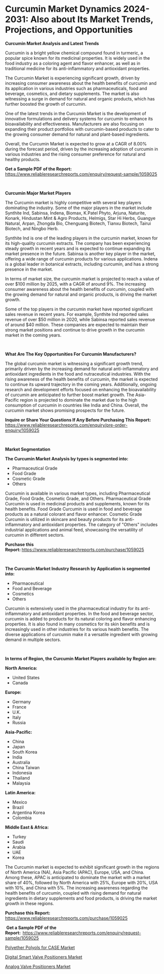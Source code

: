 <p><h1>Curcumin Market Dynamics 2024-2031: Also about Its Market Trends, Projections, and Opportunities</h1></p><p><strong>Curcumin Market Analysis and Latest Trends</strong></p>
<p><p>Curcumin is a bright yellow chemical compound found in turmeric, a popular spice known for its medicinal properties. It is widely used in the food industry as a coloring agent and flavor enhancer, as well as in traditional medicine for its anti-inflammatory and antioxidant properties.</p><p>The Curcumin Market is experiencing significant growth, driven by increasing consumer awareness about the health benefits of curcumin and its application in various industries such as pharmaceuticals, food and beverage, cosmetics, and dietary supplements. The market is also witnessing a surge in demand for natural and organic products, which has further boosted the growth of curcumin.</p><p>One of the latest trends in the Curcumin Market is the development of innovative formulations and delivery systems for curcumin to enhance its bioavailability and effectiveness. Manufacturers are also focusing on expanding their product portfolios with curcumin-based products to cater to the growing consumer demand for natural and plant-based ingredients.</p><p>Overall, the Curcumin Market is expected to grow at a CAGR of 8.00% during the forecast period, driven by the increasing adoption of curcumin in various industries and the rising consumer preference for natural and healthy products.</p></p>
<p><strong>Get a Sample PDF of the Report:&nbsp;</strong> <a href="https://www.reliableresearchreports.com/enquiry/request-sample/1059025">https://www.reliableresearchreports.com/enquiry/request-sample/1059025</a></p>
<p>&nbsp;</p>
<p><strong>Curcumin Major Market Players</strong></p>
<p><p>The Curcumin market is highly competitive with several key players dominating the industry. Some of the major players in the market include Synthite Ind, Sabinsa, Indena, Biomax, K.Patel Phyto, Arjuna, Naturite, Konark, Hindustan Mint & Agro Products, Helmigs, Star Hi Herbs, Guangye Natural, Arpan, Zhongda Bio, Chenguang Biotech, Tianxu Biotech, Tairui Biotech, and Ningbo Herb.</p><p>Synthite Ind is one of the leading players in the curcumin market, known for its high-quality curcumin extracts. The company has been experiencing steady growth in recent years and is expected to continue expanding its market presence in the future. Sabinsa is another key player in the market, offering a wide range of curcumin products for various applications. Indena is a global leader in botanical extracts, including curcumin, and has a strong presence in the market.</p><p>In terms of market size, the curcumin market is projected to reach a value of over $100 million by 2025, with a CAGR of around 9%. The increasing consumer awareness about the health benefits of curcumin, coupled with the growing demand for natural and organic products, is driving the market growth.</p><p>Some of the top players in the curcumin market have reported significant sales revenue in recent years. For example, Synthite Ind reported sales revenue of over $50 million in 2020, while Sabinsa reported sales revenue of around $40 million. These companies are expected to maintain their strong market positions and continue to drive growth in the curcumin market in the coming years.</p></p>
<p>&nbsp;</p>
<p><strong>What Are The Key Opportunities For Curcumin Manufacturers?</strong></p>
<p><p>The global curcumin market is witnessing a significant growth trend, primarily driven by the increasing demand for natural anti-inflammatory and antioxidant ingredients in the food and nutraceutical industries. With the rising awareness of the health benefits of curcumin, the market is expected to continue its upward trajectory in the coming years. Additionally, ongoing research and development efforts focused on enhancing the bioavailability of curcumin are anticipated to further boost market growth. The Asia-Pacific region is projected to dominate the market due to the high consumption of curcumin in countries like India and China. Overall, the curcumin market shows promising prospects for the future.</p></p>
<p><strong>Inquire or Share Your Questions If Any Before Purchasing This Report:</strong> <a href="https://www.reliableresearchreports.com/enquiry/pre-order-enquiry/1059025">https://www.reliableresearchreports.com/enquiry/pre-order-enquiry/1059025</a></p>
<p>&nbsp;</p>
<p><strong>Market Segmentation</strong></p>
<p><strong>The Curcumin Market Analysis by types is segmented into:</strong></p>
<p><ul><li>Pharmaceutical Grade</li><li>Food Grade</li><li>Cosmetic Grade</li><li>Others</li></ul></p>
<p><p>Curcumin is available in various market types, including Pharmaceutical Grade, Food Grade, Cosmetic Grade, and Others. Pharmaceutical Grade Curcumin is used in medicinal products and supplements, known for its health benefits. Food Grade Curcumin is used in food and beverage products as a natural colorant and flavor enhancer. Cosmetic Grade Curcumin is utilized in skincare and beauty products for its anti-inflammatory and antioxidant properties. The category of "Others" includes industrial applications and animal feed, showcasing the versatility of curcumin in different sectors.</p></p>
<p><strong>Purchase this Report:&nbsp;</strong><a href="https://www.reliableresearchreports.com/purchase/1059025">https://www.reliableresearchreports.com/purchase/1059025</a></p>
<p>&nbsp;</p>
<p><strong>The Curcumin Market Industry Research by Application is segmented into:</strong></p>
<p><ul><li>Pharmaceutical</li><li>Food and Beverage</li><li>Cosmetics</li><li>Others</li></ul></p>
<p><p>Curcumin is extensively used in the pharmaceutical industry for its anti-inflammatory and antioxidant properties. In the food and beverage sector, curcumin is added to products for its natural coloring and flavor enhancing properties. It is also found in many cosmetics for its skin benefits and is increasingly used in other industries for its various health benefits. The diverse applications of curcumin make it a versatile ingredient with growing demand in multiple sectors.</p></p>
<p>&nbsp;</p>
<p><strong>In terms of Region, the Curcumin Market Players available by Region are:</strong></p>
<p>
    <p> <strong> North America: </strong>
        <ul>
            <li>United States</li>
            <li>Canada</li>
        </ul>
        </p> 
    <p> <strong> Europe: </strong>
        <ul>
            <li>Germany</li>
            <li>France</li>
            <li>U.K.</li>
            <li>Italy</li>
            <li>Russia</li>
        </ul>
        </p> 
    <p> <strong> Asia-Pacific: </strong>
        <ul>
            <li>China</li>
            <li>Japan</li>
            <li>South Korea</li>
            <li>India</li>
            <li>Australia</li>
            <li>China Taiwan</li>
            <li>Indonesia</li>
            <li>Thailand</li>
            <li>Malaysia</li>
        </ul>
        </p> 
    <p> <strong> Latin America: </strong>
        <ul>
            <li>Mexico</li>
            <li>Brazil</li>
            <li>Argentina Korea</li>
            <li>Colombia</li>
        </ul>
        </p> 
    <p> <strong> Middle East & Africa: </strong>
        <ul>
            <li>Turkey</li>
            <li>Saudi</li>
            <li>Arabia</li>
            <li>UAE</li>
            <li>Korea</li>
        </ul>
    </p>
    </p>
<p><p>The Curcumin market is expected to exhibit significant growth in the regions of North America (NA), Asia Pacific (APAC), Europe, USA, and China. Among these, APAC is anticipated to dominate the market with a market share of 40%, followed by North America with 25%, Europe with 20%, USA with 10%, and China with 5%. The increasing awareness regarding the health benefits of curcumin, coupled with rising demand for natural ingredients in dietary supplements and food products, is driving the market growth in these regions.</p></p>
<p><strong>Purchase this Report: </strong><a href="https://www.reliableresearchreports.com/purchase/1059025">https://www.reliableresearchreports.com/purchase/1059025</a></p>
<p>&nbsp;<strong>Get a Sample PDF of the Report:&nbsp;&nbsp;</strong><a href="https://www.reliableresearchreports.com/enquiry/request-sample/1059025">https://www.reliableresearchreports.com/enquiry/request-sample/1059025</a></p>
<p><strong></strong></p>
<p><p><a href="https://view.publitas.com/reportprime-1/polyether-polyols-for-case-market-offer-valuable-insights-into-market-size-market-share-market-trends-and-projections-spanning-from-2023-to-2030/">Polyether Polyols for CASE Market</a></p><p><a href="https://view.publitas.com/reportprime-1/digital-smart-valve-positioners-market-research-report-provides-thorough-industry-overview-which-offers-an-in-depth-analysis-of-product-trends-and-new-market-divisions/">Digital Smart Valve Positioners Market</a></p><p><a href="https://view.publitas.com/reportprime-1/analog-valve-positioners-market-centers-on-aspects-such-as-market-growth-market-share-market-opportunity-and-projected-forecasts-spanning-from-2023-to-2030/">Analog Valve Positioners Market</a></p></p>